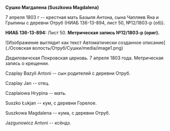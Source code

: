 **Сушко Магдалена (Suszkowa Magdalena)**

7 апреля 1803 г -- крестная мать Базыля Антона, сына Чапляев Яна и
Грыпины с деревни Отруб (НИАБ 136-13-894, лист 50, №12/1803-р (об)).

**НИАБ 136-13-894:** Лист 50. **Метрическая запись №12/1803-р (ориг).**

![Изображение выглядит как текст Автоматически созданное
описание](./Осовская волость/Отруб/Сушки/media/image1.png)

Дедиловичская Покровская церковь. 7 апреля 1803 года. Метрическая запись
о крещении.

Czaplay Bazyli Antoni -- сын родителей с деревни Отруб.

Czaplay Jan -- отец.

Czaplaiowa Hrypina -- мать.

Suszko Łukjan -- кум, с деревни Горелое.

Suszkowa Magdalena -- кума, с деревни Отруб.

Jazgunowicz Antoni -- ксёндз.
